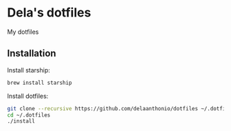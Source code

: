 # Dela's dotfiles

My dotfiles

## Installation

Install starship:
``` bash
brew install starship
```

Install dotfiles:
```bash
git clone --recursive https://github.com/delaanthonio/dotfiles ~/.dotfiles
cd ~/.dotfiles
./install
```
